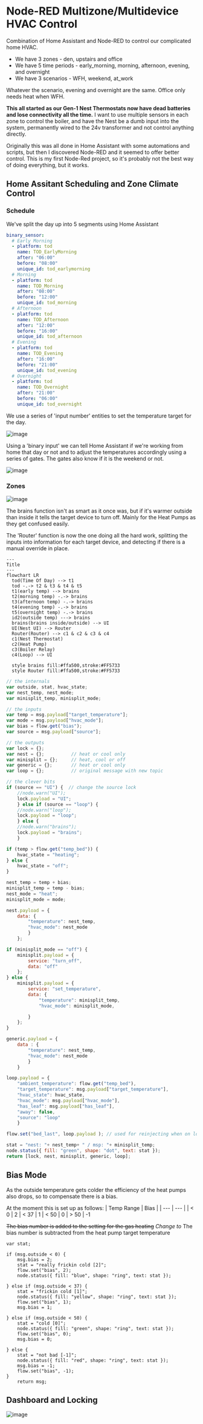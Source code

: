 # Node-RED Multizone/Multidevice HVAC Control
Combination of Home Assistant and Node-RED to control our complicated home HVAC.

- We have 3 zones - den, upstairs and office
- We have 5 time periods - early_morning, morning, afternoon, evening, and overnight
- We have 3 scenarios - WFH, weekend, at_work

Whatever the scenario, evening and overnight are the same. Office only needs heat when WFH.

**This all started as our Gen-1 Nest Thermostats now have dead batteries and lose connectivity all the time.** I want to use multiple sensors in each zone to control the boiler, and have the Nest be a dumb input into the system, permanently wired to the 24v transformer and not control anything directly.

Originally this was all done in Home Assistant with some automations and scripts, but then I discovered Node-RED and it seemed to offer better control. This is my first Node-Red project, so it's probably not the best way of doing everything, but it works.

## Home Assitant Scheduling and Zone Climate Control

### Schedule
We've split the day up into 5 segments using Home Assistant

```yaml
binary_sensor:
  # Early Morning
  - platform: tod
    name: TOD_EarlyMorning
    after: "06:00"
    before: "08:00"
    unique_id: tod_earlymorning
  # Morning
  - platform: tod
    name: TOD_Morning
    after: "08:00"
    before: "12:00"
    unique_id: tod_morning
  # Afternoon
  - platform: tod
    name: TOD_Afternoon
    after: "12:00"
    before: "16:00"
    unique_id: tod_afternoon
  # Evening
  - platform: tod
    name: TOD_Evening
    after: "16:00"
    before: "21:00"
    unique_id: tod_evening
  # Overnight
  - platform: tod
    name: TOD_Overnight
    after: "21:00"
    before: "06:00"
    unique_id: tod_overnight
```
We use a series of 'input number' entities to set the temperature target for the day.

![image](https://github.com/MadJalapeno/Node-RED-HVAC/assets/12914929/8ca5432f-a1b4-4777-8b6c-3dc41a4495c9)

Using a 'binary input' we can tell Home Assistant if we're working from home that day or not and to adjust the temperatures accordingly using a series of gates. The gates also know if it is the weekend or not.

![image](https://github.com/MadJalapeno/Node-RED-HVAC/assets/12914929/4c607fc7-c6b9-44e1-8f3d-7ee76900b5cb)

### Zones

![image](https://github.com/MadJalapeno/Node-RED-HVAC/assets/12914929/0f61eb06-c7a2-4039-a7a2-68782c2791dd)

The brains function isn't as smart as it once was, but if it's warmer outside than inside it tells the target device to turn off. Mainly for the Heat Pumps as they get confused easily.

The 'Router' function is now the one doing all the hard work, splitting the inputs into information for each target device, and detecting if there is a manual override in place.

```mermaid
---
Title
---
flowchart LR
  tod(Time Of Day) --> t1
  tod -.-> t2 & t3 & t4 & t5
  t1(early temp) --> brains
  t2(morning temp) -.-> brains
  t3(afternoon temp) -.-> brains
  t4(evening temp) -.-> brains
  t5(overnight temp) -.-> brains
  id2(outside temp) ---> brains
  brains(brains inside/outside) --> UI
  UI(Nest UI) --> Router
  Router(Router) --> c1 & c2 & c3 & c4
  c1(Nest Thermostat)
  c2(Heat Pump)
  c3(Boiler Relay)
  c4(Loop) --> UI

  style brains fill:#ffa500,stroke:#FF5733
  style Router fill:#ffa500,stroke:#FF5733
```

```javascript
// the internals
var outside, stat, hvac_state;
var nest_temp, nest_mode;
var minisplit_temp, minisplit_mode;

// the inputs
var temp = msg.payload["target_temperature"]; 
var mode = msg.payload["hvac_mode"];
var bias = flow.get("bias");
var source = msg.payload["source"];

// the outputs
var lock = {};
var nest = {};          // heat or cool only
var minisplit = {};     // heat, cool or off
var generic = {};       // heat or cool only
var loop = {};          // original message with new topic

// the clever bits
if (source == "UI") {  // change the source lock
    //node.warn("UI");    
    lock.payload = "UI";
    } else if (source == "loop") {
    //node.warn("loop");
    lock.payload = "loop";
    } else {
    //node.warn("brains");
    lock.payload = "brains";
    }

if (temp > flow.get("temp_bed")) {
    hvac_state = "heating";
} else {
    hvac_state = "off";
}

nest_temp = temp + bias;
minisplit_temp = temp - bias;
nest_mode = "heat";
minisplit_mode = mode;

nest.payload = {
    data: {
        "temperature": nest_temp,
        "hvac_mode": nest_mode
        }
    };

if (minisplit_mode == "off") {
    minisplit.payload = {
        service: "turn_off",
        data: "off"
    };
} else {
    minisplit.payload = {
        service: "set_temperature",
        data: {
            "temperature": minisplit_temp,
            "hvac_mode": minisplit_mode,

        }
    };
}

generic.payload = {
    data : {
        "temperature": nest_temp,
        "hvac_mode": nest_mode
        }
    }

loop.payload = {
    "ambient_temperature": flow.get("temp_bed"),
    "target_temperature": msg.payload["target_temperature"],
    "hvac_state": hvac_state,
    "hvac_mode": msg.payload["hvac_mode"],
    "has_leaf": msg.payload["has_leaf"],
    "away": false,
    "source": "loop"
    }

flow.set("bed_last", loop.payload ); // used for reinjecting when on lock

stat = "nest: "+ nest_temp+ " / msp: "+ minisplit_temp;
node.status({ fill: "green", shape: "dot", text: stat });
return [lock, nest, minisplit, generic, loop];
```

## Bias Mode
As the outside temperature gets colder the efficiency of the heat pumps also drops, so to compensate there is a bias.

At the moment this is set up as follows:
| Temp Range | Bias |
| --- | --- |
| < 0 | 2
| < 37 | 1
| < 50 | 0
| > 50 | -1

~~The bias number is added to the setting for the gas heating~~ _Change to_ The bias number is subtracted from the heat pump target temperature
```
var stat;

if (msg.outside < 0) {
    msg.bias = 2;
    stat = "really frickin cold [2]";
    flow.set("bias", 2);
    node.status({ fill: "blue", shape: "ring", text: stat });

} else if (msg.outside < 37) {
    stat = "frickin cold [1]";
    node.status({ fill: "yellow", shape: "ring", text: stat });
    flow.set("bias", 1);    
    msg.bias = 1;

} else if (msg.outside < 50) {
    stat = "cold [0]";
    node.status({ fill: "green", shape: "ring", text: stat }); 
    flow.set("bias", 0);   
    msg.bias = 0;

} else {
    stat = "not bad [-1]";
    node.status({ fill: "red", shape: "ring", text: stat });    
    msg.bias = -1;
    flow.set("bias", -1);
}
    return msg; 
```

## Dashboard and Locking

![image](https://github.com/MadJalapeno/Node-RED-HVAC/assets/12914929/ef1c2758-5f75-42a6-b1ed-a92132586cb4)
